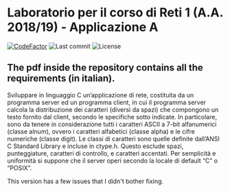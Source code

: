 # Laboratorio per il corso di Reti 1 (A.A. 2018/19) - Applicazione A

[![CodeFactor](https://www.codefactor.io/repository/github/ilgianfri/upo-reti1-appl_a/badge)](https://www.codefactor.io/repository/github/ilgianfri/upo-reti1-appl_a)
![Last commit](https://img.shields.io/github/last-commit/ilGianfri/upo-reti1-appl_a.svg?style=popout-square)
![License](https://img.shields.io/github/license/ilGianfri/upo-reti1-appl_a.svg?style=popout-square) 

## The pdf inside the repository contains all the requirements (in italian). 

Sviluppare in linguaggio C un’applicazione di rete, costituita da un programma server ed un
programma client, in cui il programma server calcola la distribuzione dei caratteri (diversi da spazi)
che compongono un testo fornito dal client, secondo le specifiche sotto indicate.
In particolare, sono da tenere in considerazione tutti i caratteri ASCII a 7-bit alfanumerici (classe
alnum), ovvero i caratteri alfabetici (classe alpha) e le cifre numeriche (classe digit). Le classi di
caratteri sono quelle definite dall’ANSI C Standard Library e incluse in ctype.h. Questo esclude
spazi, punteggiature, caratteri di controllo, e caratteri accentati. Per semplicità e uniformità si
suppone che il server operi secondo la locale di default “C” o “POSIX”.

This version has a few issues that I didn't bother fixing.
